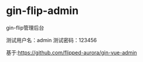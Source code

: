# gin-flip-admin
gin-flip管理后台

测试用户名：admin
测试密码：123456

基于:https://github.com/flipped-aurora/gin-vue-admin
